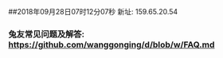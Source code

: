 ##2018年09月28日07时12分07秒 新址: 159.65.20.54
### 兔友常见问题及解答: https://github.com/wanggonging/d/blob/w/FAQ.md
